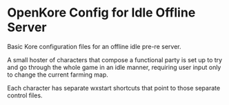 # OpenKore Config for Idle Offline Server

Basic Kore configuration files for an offline idle pre-re server.

A small hoster of characters that compose a functional party is set up to try and go through the whole game in an idle manner, requiring user input only to change the current farming map.

Each character has separate wxstart shortcuts that point to those separate control files.
